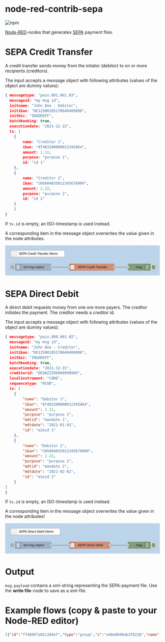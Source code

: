 # node-red-contrib-sepa
![npm](https://img.shields.io/npm/v/node-red-contrib-sepa)

[Node-RED](https://nodered.org/)-nodes that generates [SEPA](https://en.wikipedia.org/wiki/Single_Euro_Payments_Area) payment files.


# SEPA Credit Transfer
A credit transfer sends money from the initator (debitor) to on or more recipients (creditors). 

The input accepts a message object with following attributes (values of the object are dummy values):

```json
{ messagetype: "pain.001.001.03",
  messageid: "my msg id",
  initname: "John Doe - Debitor",
  initiban: "DE12500105170648489890",
  initbic: "INGDDEFF",
  batchbooking: true,
  executiondate: "2021-12-15",
  tx: [
    {
        name: "Creditor 1",
        iban: "AT483200000012345864",
        amount: 1.11,
        purpose: "purpose 1",
        id: "id 1"
    },
    {
        name: "Creditor 2",
        iban: "CH5604835012345678009",
        amount: 2.22,
        purpose: "purpose 2",
        id: "id 2"
    }
    ]
}
```

If `tx.id` is empty, an ISO-timestamp is used instead.

A corresponding item in the message object overwrites the value given in the node attributes.

![Example flow](./img/sepa_sct_flow.png)


# SEPA Direct Debit
A direct debit requests money from one ore more payers. The creditor initiates the payment. The creditor needs a creditor id.

The input accepts a message object with following attributes (values of the object are dummy values):

```json
{ messagetype: "pain.008.001.02",
  messageid: "my msg id",
  initname: "John Doe - Creditor",
  initiban: "DE12500105170648489890",
  initbic: "INGDDEFF",
  batchbooking: true,
  executiondate: "2021-12-15",
  creditorid: "DE98ZZZ09999999999",
  localinstrument: "CORE",
  sequencetype: "RCUR",
  tx: [
    {
        "name": "Debitor 1",
        "iban": "AT483200000012345864",
        "amount": 1.11,
        "purpose": "purpose 1",
        "mdtid": "mandate 1",
        "mdtdate": "2021-01-01",
        "id": "e2eid 1"
    },
    {
        "name": "Debitor 2",
        "iban": "CH5604835012345678009",
        "amount": 2.22,
        "purpose": "purpose 2",
        "mdtid": "mandate 2",
        "mdtdate": "2021-02-02",
        "id": "e2eid 2"
    }   
]
}
```

If `tx.id` is empty, an ISO-timestamp is used instead.

A corresponding item in the message object overwrites the value given in the node attributes!

![Example flow](./img/sepa_sdd_flow.png)

# Output
`msg.payload` contains a xml-string representing the SEPA-payment file. Use the **write file**-node to save as a xml-file.


# Example flows (copy & paste to your Node-RED editor)


```json
[{"id":"f74895fa02c284ef","type":"group","z":"a48e0948ab3f8228","name":"","style":{"label":true,"fill":"#bfdbef"},"nodes":["b9b2b8ee0223ba8d","b7edd1e9c5af78ed","a0d38c6dc8767af8","da28507cf249fcdc"],"env":[],"x":294,"y":79,"w":692,"h":142},{"id":"b9b2b8ee0223ba8d","type":"inject","z":"a48e0948ab3f8228","g":"f74895fa02c284ef","name":"full msg object","props":[{"p":"topic","vt":"str"},{"p":"messagetype","v":"pain.001.001.03","vt":"str"},{"p":"messageid","v":"my msg id","vt":"str"},{"p":"initname","v":"John Doe - Debitor","vt":"str"},{"p":"initiban","v":"DE12500105170648489890","vt":"str"},{"p":"initbic","v":"INGDDEFF","vt":"str"},{"p":"batchbooking","v":"true","vt":"bool"},{"p":"executiondate","v":"2021-12-15","vt":"str"},{"p":"tx","v":"[{\"name\":\"Creditor 1\",\"iban\":\"AT483200000012345864\",\"amount\":1.11,\"purpose\":\"purpose 1\",\"id\":\"id 1\"},{\"name\":\"Creditor 2\",\"iban\":\"CH5604835012345678009\",\"amount\":2.22,\"purpose\":\"purpose 2\",\"id\":\"id 2\"}]","vt":"json"},{"p":"createddatetime","v":"2021-12-05T09:04:35.586Z","vt":"str"}],"repeat":"","crontab":"","once":false,"onceDelay":0.1,"topic":"topicFromMessage","x":420,"y":180,"wires":[["a0d38c6dc8767af8"]]},{"id":"b7edd1e9c5af78ed","type":"debug","z":"a48e0948ab3f8228","g":"f74895fa02c284ef","name":"","active":true,"tosidebar":true,"console":false,"tostatus":false,"complete":"true","targetType":"full","statusVal":"","statusType":"auto","x":890,"y":180,"wires":[]},{"id":"a0d38c6dc8767af8","type":"sepa-sct","z":"a48e0948ab3f8228","g":"f74895fa02c284ef","name":"","topic":"","initname":"","initiban":"","initbic":"","messagetype":"pain.001.001.03","messageid":"","batchbooking":"true","executiondate":"","x":680,"y":180,"wires":[["b7edd1e9c5af78ed"]]},{"id":"da28507cf249fcdc","type":"comment","z":"a48e0948ab3f8228","g":"f74895fa02c284ef","name":"SEPA Credit Transfer Demo","info":"","x":440,"y":120,"wires":[]},{"id":"093b4abce34146b1","type":"group","z":"a48e0948ab3f8228","name":"","style":{"fill":"#bfdbef","label":true},"nodes":["0ce9dd25119c3049","5a9be6af3b611c27","8c5c541ebdd1ab1d","0a3bf7731097c9ca"],"env":[],"x":294,"y":259,"w":692,"h":142},{"id":"0ce9dd25119c3049","type":"sepa-sdd","z":"a48e0948ab3f8228","g":"093b4abce34146b1","name":"","topic":"","initname":"","initiban":"","initbic":"","fileid":"","messagetype":"pain.008.001.02","messageid":"","batchbooking":"true","executiondate":"","creditorid":"","localinstrument":"CORE","sequencetype":"RCUR","x":670,"y":360,"wires":[["5a9be6af3b611c27"]]},{"id":"5a9be6af3b611c27","type":"debug","z":"a48e0948ab3f8228","g":"093b4abce34146b1","name":"","active":true,"tosidebar":true,"console":false,"tostatus":false,"complete":"true","targetType":"full","statusVal":"","statusType":"auto","x":890,"y":360,"wires":[]},{"id":"8c5c541ebdd1ab1d","type":"comment","z":"a48e0948ab3f8228","g":"093b4abce34146b1","name":"SEPA Direct Debit Demo","info":"","x":430,"y":300,"wires":[]},{"id":"0a3bf7731097c9ca","type":"inject","z":"a48e0948ab3f8228","g":"093b4abce34146b1","name":"full msg object","props":[{"p":"topic","vt":"str"},{"p":"messagetype","v":"pain.008.001.02","vt":"str"},{"p":"messageid","v":"my msg id","vt":"str"},{"p":"initname","v":"John Doe - Creditor","vt":"str"},{"p":"initiban","v":"DE12500105170648489890","vt":"str"},{"p":"initbic","v":"INGDDEFF","vt":"str"},{"p":"batchbooking","v":"true","vt":"bool"},{"p":"executiondate","v":"2021-12-15","vt":"str"},{"p":"tx","v":"[{\"name\":\"Debitor 1\",\"iban\":\"AT483200000012345864\",\"amount\":1.11,\"purpose\":\"purpose 1\",\"mdtid\":\"mandate 1\",\"mdtdate\":\"2021-01-01\",\"id\":\"e2eid 1\"},{\"name\":\"Debitor 2\",\"iban\":\"CH5604835012345678009\",\"amount\":2.22,\"purpose\":\"purpose 2\",\"mdtid\":\"mandate 2\",\"mdtdate\":\"2021-02-02\",\"id\":\"e2eid 2\"}]","vt":"json"},{"p":"createddatetime","v":"2021-12-05T09:04:35.586Z","vt":"str"},{"p":"creditorid","v":"DE98ZZZ09999999999","vt":"str"},{"p":"localinstrument","v":"CORE","vt":"str"},{"p":"sequencetype","v":"RCUR","vt":"str"}],"repeat":"","crontab":"","once":false,"onceDelay":0.1,"topic":"topicFromMessage","x":420,"y":360,"wires":[["0ce9dd25119c3049"]]}]
```